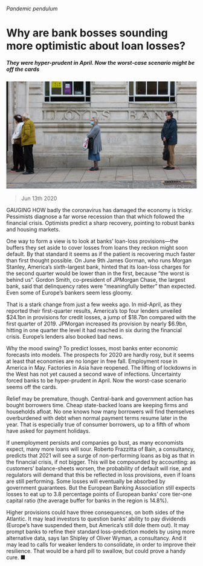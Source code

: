 ###### Pandemic pendulum

# Why are bank bosses sounding more optimistic about loan losses? 

##### They were hyper-prudent in April. Now the worst-case scenario might be off the cards 

![image](images/20200613_FNP501.jpg) 

> Jun 13th 2020 

GAUGING HOW badly the coronavirus has damaged the economy is tricky. Pessimists diagnose a far worse recession than that which followed the financial crisis. Optimists predict a sharp recovery, pointing to robust banks and housing markets.

One way to form a view is to look at banks’ loan-loss provisions—the buffers they set aside to cover losses from loans they reckon might soon default. By that standard it seems as if the patient is recovering much faster than first thought possible. On June 9th James Gorman, who runs Morgan Stanley, America’s sixth-largest bank, hinted that its loan-loss charges for the second quarter would be lower than in the first, because “the worst is behind us”. Gordon Smith, co-president of JPMorgan Chase, the largest bank, said that delinquency rates were “meaningfully better” than expected. Even some of Europe’s bankers seem less gloomy.


That is a stark change from just a few weeks ago. In mid-April, as they reported their first-quarter results, America’s top four lenders unveiled $24.1bn in provisions for credit losses, a jump of $18.7bn compared with the first quarter of 2019. JPMorgan increased its provision by nearly $6.9bn, hitting in one quarter the level it had reached in six during the financial crisis. Europe’s lenders also booked bad news.

Why the mood swing? To predict losses, most banks enter economic forecasts into models. The prospects for 2020 are hardly rosy, but it seems at least that economies are no longer in free fall. Employment rose in America in May. Factories in Asia have reopened. The lifting of lockdowns in the West has not yet caused a second wave of infections. Uncertainty forced banks to be hyper-prudent in April. Now the worst-case scenario seems off the cards.

Relief may be premature, though. Central-bank and government action has bought borrowers time. Cheap state-backed loans are keeping firms and households afloat. No one knows how many borrowers will find themselves overburdened with debt when normal payment terms resume later in the year. That is especially true of consumer borrowers, up to a fifth of whom have asked for payment holidays.

If unemployment persists and companies go bust, as many economists expect, many more loans will sour. Roberto Frazzitta of Bain, a consultancy, predicts that 2021 will see a surge of non-performing loans as big as that in the financial crisis, if not bigger. This will be compounded by accounting: as customers’ balance-sheets worsen, the probability of default will rise, and regulators will demand that this be reflected in loss provisions, even if loans are still performing. Some losses will eventually be absorbed by government guarantees. But the European Banking Association still expects losses to eat up to 3.8 percentage points of European banks’ core tier-one capital ratio (the average buffer for banks in the region is 14.8%).

Higher provisions could have three consequences, on both sides of the Atlantic. It may lead investors to question banks’ ability to pay dividends (Europe’s have suspended them, but America’s still dole them out). It may prompt banks to refine their standard loss-prediction models by using more alternative data, says Ian Shipley of Oliver Wyman, a consultancy. And it may lead to calls for weaker lenders to consolidate, in order to improve their resilience. That would be a hard pill to swallow, but could prove a handy cure. ■

